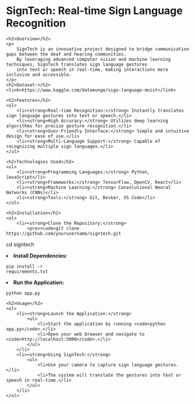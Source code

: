 <!DOCTYPE html>
<html lang="en">
<head>
    <meta charset="UTF-8">
    <meta name="viewport" content="width=device-width, initial-scale=1.0">
    <title>SignTech: Real-time Sign Language Recognition</title>
</head>
<body>
    <h1>SignTech: Real-time Sign Language Recognition</h1>

    <h2>Overview</h2>
    <p>
        SignTech is an innovative project designed to bridge communication gaps between the deaf and hearing communities.
        By leveraging advanced computer vision and machine learning techniques, SignTech translates sign language gestures
        into text or speech in real-time, making interactions more inclusive and accessible.
    </p>
    <h2>Dataset:</h2>
    <link>https://www.kaggle.com/datamunge/sign-language-mnist</link>

    <h2>Features</h2>
    <ul>
        <li><strong>Real-time Recognition:</strong> Instantly translates sign language gestures into text or speech.</li>
        <li><strong>High Accuracy:</strong> Utilizes deep learning algorithms for precise gesture recognition.</li>
        <li><strong>User-Friendly Interface:</strong> Simple and intuitive design for ease of use.</li>
        <li><strong>Multi-Language Support:</strong> Capable of recognizing multiple sign languages.</li>
    </ul>

    <h2>Technologies Used</h2>
    <ul>
        <li><strong>Programming Languages:</strong> Python, JavaScript</li>
        <li><strong>Frameworks:</strong> TensorFlow, OpenCV, React</li>
        <li><strong>Machine Learning:</strong> Convolutional Neural Networks (CNNs)</li>
        <li><strong>Tools:</strong> Git, Docker, VS Code</li>
    </ul>

    <h2>Installation</h2>
    <ol>
        <li><strong>Clone the Repository:</strong>
            <pre><code>git clone https://github.com/yourusername/signtech.git
cd signtech</code></pre>
        </li>
        <li><strong>Install Dependencies:</strong>
            <pre><code>pip install -r requirements.txt</code></pre>
        </li>
        <li><strong>Run the Application:</strong>
            <pre><code>python app.py</code></pre>
        </li>
    </ol>

    <h2>Usage</h2>
    <ol>
        <li><strong>Launch the Application:</strong>
            <ul>
                <li>Start the application by running <code>python app.py</code>.</li>
                <li>Open your web browser and navigate to <code>http://localhost:5000</code>.</li>
            </ul>
        </li>
        <li><strong>Using SignTech:</strong>
            <ul>
                <li>Use your camera to capture sign language gestures.</li>
                <li>The system will translate the gestures into text or speech in real-time.</li>
            </ul>
        </li>
    </ol>


